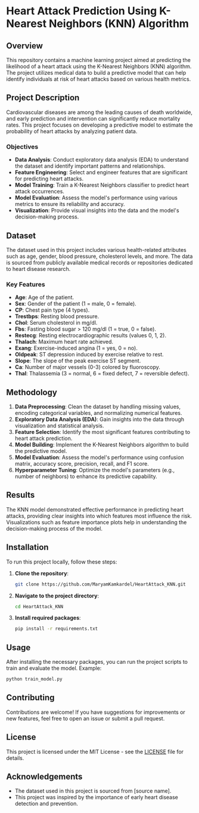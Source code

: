 # Heart Attack Prediction Using K-Nearest Neighbors (KNN) Algorithm

## Overview

This repository contains a machine learning project aimed at predicting the likelihood of a heart attack using the K-Nearest Neighbors (KNN) algorithm. The project utilizes medical data to build a predictive model that can help identify individuals at risk of heart attacks based on various health metrics.

## Project Description

Cardiovascular diseases are among the leading causes of death worldwide, and early prediction and intervention can significantly reduce mortality rates. This project focuses on developing a predictive model to estimate the probability of heart attacks by analyzing patient data.

### Objectives
- **Data Analysis**: Conduct exploratory data analysis (EDA) to understand the dataset and identify important patterns and relationships.
- **Feature Engineering**: Select and engineer features that are significant for predicting heart attacks.
- **Model Training**: Train a K-Nearest Neighbors classifier to predict heart attack occurrences.
- **Model Evaluation**: Assess the model's performance using various metrics to ensure its reliability and accuracy.
- **Visualization**: Provide visual insights into the data and the model's decision-making process.

## Dataset

The dataset used in this project includes various health-related attributes such as age, gender, blood pressure, cholesterol levels, and more. The data is sourced from publicly available medical records or repositories dedicated to heart disease research.

### Key Features
- **Age**: Age of the patient.
- **Sex**: Gender of the patient (1 = male, 0 = female).
- **CP**: Chest pain type (4 types).
- **Trestbps**: Resting blood pressure.
- **Chol**: Serum cholesterol in mg/dl.
- **Fbs**: Fasting blood sugar > 120 mg/dl (1 = true, 0 = false).
- **Restecg**: Resting electrocardiographic results (values 0, 1, 2).
- **Thalach**: Maximum heart rate achieved.
- **Exang**: Exercise-induced angina (1 = yes, 0 = no).
- **Oldpeak**: ST depression induced by exercise relative to rest.
- **Slope**: The slope of the peak exercise ST segment.
- **Ca**: Number of major vessels (0-3) colored by fluoroscopy.
- **Thal**: Thalassemia (3 = normal, 6 = fixed defect, 7 = reversible defect).

## Methodology

1. **Data Preprocessing**: Clean the dataset by handling missing values, encoding categorical variables, and normalizing numerical features.
2. **Exploratory Data Analysis (EDA)**: Gain insights into the data through visualization and statistical analysis.
3. **Feature Selection**: Identify the most significant features contributing to heart attack prediction.
4. **Model Building**: Implement the K-Nearest Neighbors algorithm to build the predictive model.
5. **Model Evaluation**: Assess the model's performance using confusion matrix, accuracy score, precision, recall, and F1 score.
6. **Hyperparameter Tuning**: Optimize the model's parameters (e.g., number of neighbors) to enhance its predictive capability.

## Results

The KNN model demonstrated effective performance in predicting heart attacks, providing clear insights into which features most influence the risk. Visualizations such as feature importance plots help in understanding the decision-making process of the model.

## Installation

To run this project locally, follow these steps:

1. **Clone the repository**:
    ```sh
    git clone https://github.com/MaryamKamkardel/HeartAttack_KNN.git
    ```
2. **Navigate to the project directory**:
    ```sh
    cd HeartAttack_KNN
    ```
3. **Install required packages**:
    ```sh
    pip install -r requirements.txt
    ```

## Usage

After installing the necessary packages, you can run the project scripts to train and evaluate the model. Example:
```sh
python train_model.py
```

## Contributing

Contributions are welcome! If you have suggestions for improvements or new features, feel free to open an issue or submit a pull request.

## License

This project is licensed under the MIT License - see the [LICENSE](LICENSE) file for details.

## Acknowledgements

- The dataset used in this project is sourced from [source name].
- This project was inspired by the importance of early heart disease detection and prevention.
